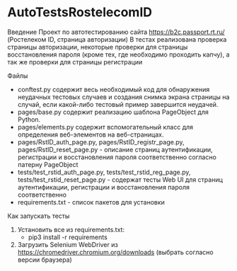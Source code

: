 # AutoTestsRostelecomID

Введение
Проект по автотестированию сайта https://b2c.passport.rt.ru/ (Ростелеком ID, страница авторизации)
В тестах реализована проверка страницы авторизации, некоторые проверки для страницы восстановления пароля (кроме тех, где необходимо проходить капчу),
а так же проверки для страницы регистрации

Файлы
 - conftest.py содержит весь необходимый код для обнаружения неудачных тестовых случаев и создания снимка экрана страницы на случай, если какой-либо тестовый пример завершится неудачей.
 - pages/base.py содержит реализацию шаблона PageObject для Python.
 - pages/elements.py содержит вспомогательный класс для определения веб-элементов на веб-страницах.
 - pages/RstID_auth_page.py, pages/RstID_registr_page.py, pages/RstID_reset_page.py - описание страниц аутентификации, регистрации и восстановления пароля соответственно
согласно патерну PageObject
 - tests/test_rstid_auth_page.py, tests/test_rstid_reg_page.py, tests/test_rstid_reset_page.py - содержат тесты Web UI для страниц аутентификации, регистрации и восстановления пароля соответственно
 - requirements.txt - список пакетов для установки

 Как запускать тесты
 1. Установить все из requirements.txt:
     - pip3 install -r requirements
2. Загрузить Selenium WebDriver из https://chromedriver.chromium.org/downloads (выбрать согласно версии браузера)
